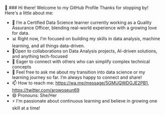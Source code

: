 👋 ### Hi there! Welcome to my GitHub Profile
Thanks for stopping by! Here's a little about me:

- 🔭 I’m a Certified Data Science learner currently working as a Quality Assurance Officer, blending real-world experience with a growing love for data.
- 📊 Right now, I'm focused on building my skills in data analysis, machine learning, and all things data-driven.
- 🤝Open to collaborations on Data Analysis projects, AI-driven solutions, and anything tech-focused
- 🤝 Eager to connect with others who can simplify complex technical concepts
- 💬 Feel free to ask me about my transition into data science or my learning journey so far. I’m always happy to connect and share!
- 📫 How to reach me: https://wa.me/message/5GMUQWDGJE2PB1, https://twitter.com/arowoseun69
- 😄 Pronouns: She/Her
- ⚡ I'm passionate about continuous learning and believe in growing one skill at a time!

